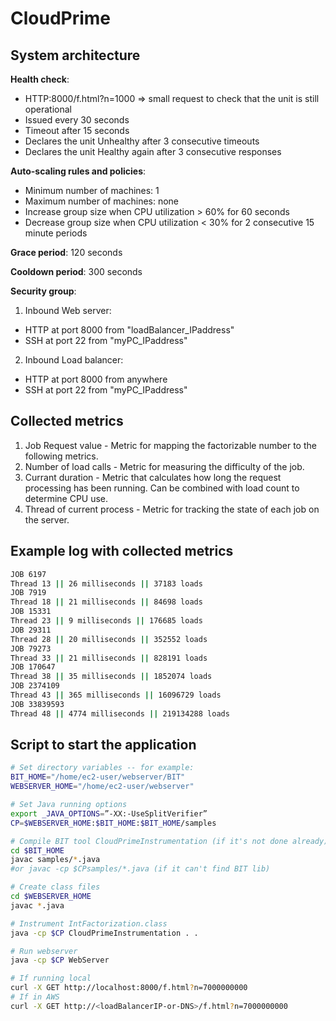 # CloudPrime


## System architecture

**Health check**:
- HTTP:8000/f.html?n=1000 => small request to check that the unit is still operational
- Issued every 30 seconds
- Timeout after 15 seconds
- Declares the unit Unhealthy after 3 consecutive timeouts
- Declares the unit Healthy again after 3 consecutive responses

**Auto-scaling rules and policies**:
- Minimum number of machines: 1
- Maximum number of machines: none
- Increase group size when CPU utilization > 60% for 60 seconds
- Decrease group size when CPU utilization < 30% for 2 consecutive 15 minute periods
    
**Grace period**: 120 seconds

**Cooldown period**: 300 seconds
    
**Security group**:

1. Inbound Web server:
  - HTTP at port 8000 from "loadBalancer_IPaddress"
  - SSH  at port 22   from "myPC_IPaddress"

2. Inbound Load balancer:
  - HTTP at port 8000 from anywhere
  - SSH  at port 22   from "myPC_IPaddress"

## Collected metrics

1. Job Request value - Metric for mapping the factorizable number to the following metrics.
2. Number of load calls - Metric for measuring the difficulty of the job.
3. Currant duration - Metric that calculates how long the request processing has been running. Can be combined with load count to determine CPU use.
4. Thread of current process - Metric for tracking the state of each job on the server.

## Example log with collected metrics

```bash
JOB 6197
Thread 13 || 26 milliseconds || 37183 loads
JOB 7919
Thread 18 || 21 milliseconds || 84698 loads
JOB 15331
Thread 23 || 9 milliseconds || 176685 loads
JOB 29311
Thread 28 || 20 milliseconds || 352552 loads
JOB 79273
Thread 33 || 21 milliseconds || 828191 loads
JOB 170647
Thread 38 || 35 milliseconds || 1852074 loads
JOB 2374109
Thread 43 || 365 milliseconds || 16096729 loads
JOB 33839593
Thread 48 || 4774 milliseconds || 219134288 loads
```

## Script to start the application

```bash
# Set directory variables -- for example:
BIT_HOME="/home/ec2-user/webserver/BIT"
WEBSERVER_HOME="/home/ec2-user/webserver"

# Set Java running options
export _JAVA_OPTIONS=”-XX:-UseSplitVerifier” 
CP=$WEBSERVER_HOME:$BIT_HOME:$BIT_HOME/samples

# Compile BIT tool CloudPrimeInstrumentation (if it's not done already)
cd $BIT_HOME
javac samples/*.java 
#or javac -cp $CPsamples/*.java (if it can't find BIT lib)

# Create class files
cd $WEBSERVER_HOME
javac *.java

# Instrument IntFactorization.class
java -cp $CP CloudPrimeInstrumentation . .

# Run webserver
java -cp $CP WebServer

# If running local
curl -X GET http://localhost:8000/f.html?n=7000000000
# If in AWS
curl -X GET http://<loadBalancerIP-or-DNS>/f.html?n=7000000000
```